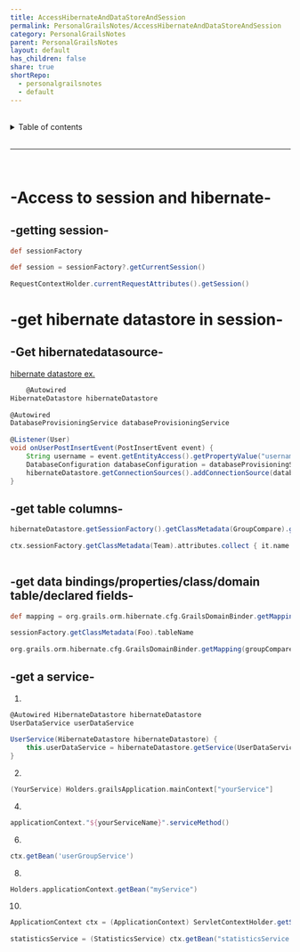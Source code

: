 ```yaml
---
title: AccessHibernateAndDataStoreAndSession
permalink: PersonalGrailsNotes/AccessHibernateAndDataStoreAndSession
category: PersonalGrailsNotes
parent: PersonalGrailsNotes
layout: default
has_children: false
share: true
shortRepo:
  - personalgrailsnotes
  - default
---
```


<br/>    
  
<details markdown="block">    
<summary>    
Table of contents    
</summary>    
{: .text-delta }    
1. TOC    
{:toc}    
</details>    
  
<br/>    
  
***    
  
<br/>    
  
# -Access to session and hibernate-  
  
## -getting session-  
  
```groovy  
def sessionFactory  
  
def session = sessionFactory?.getCurrentSession()  
  
RequestContextHolder.currentRequestAttributes().getSession()  
```  
  
# -get hibernate datastore in session-  
  
## -Get hibernatedatasource-  
  
[hibernate datastore ex.](https://guides.grails.org/grails-dynamic-multiple-datasources/guide/index.html  )  
  
```groovy  
    @Autowired  
HibernateDatastore hibernateDatastore  
  
@Autowired  
DatabaseProvisioningService databaseProvisioningService  
  
@Listener(User)  
void onUserPostInsertEvent(PostInsertEvent event) {  
    String username = event.getEntityAccess().getPropertyValue("username")  
    DatabaseConfiguration databaseConfiguration = databaseProvisioningService.findDatabaseConfigurationByUsername(username)  
    hibernateDatastore.getConnectionSources().addConnectionSource(databaseConfiguration.dataSourceName, databaseConfiguration.configuration)  
}    
```  
  
## -get table columns-  
  
```groovy  
hibernateDatastore.getSessionFactory().getClassMetadata(GroupCompare).getProperties().sort()  
  
ctx.sessionFactory.getClassMetadata(Team).attributes.collect { it.name }  
  
```  
  
## -get data bindings/properties/class/domain table/declared fields-  
  
```groovy   
def mapping = org.grails.orm.hibernate.cfg.GrailsDomainBinder.getMapping(UserGroup)  
  
sessionFactory.getClassMetadata(Foo).tableName  
  
org.grails.orm.hibernate.cfg.GrailsDomainBinder.getMapping(groupCompare.class).class.declaedFields    
```  
  
## -get a service-  
  
1.  
  
```groovy  
@Autowired HibernateDatastore hibernateDatastore  
UserDataService userDataService  
  
UserService(HibernateDatastore hibernateDatastore) {  
    this.userDataService = hibernateDatastore.getService(UserDataService)  
}  
```  
  
2.  
  
```groovy  
(YourService) Holders.grailsApplication.mainContext["yourService"]  
```  
  
4.  
  
```groovy  
applicationContext."${yourServiceName}".serviceMethod()  
```  
  
6.  
  
```groovy  
ctx.getBean('userGroupService')  
```  
  
8.  
  
```groovy  
Holders.applicationContext.getBean("myService")  
```  
  
10.  
  
```groovy  
ApplicationContext ctx = (ApplicationContext) ServletContextHolder.getServletContext().getAttribute(GrailsApplicationAttributes.APPLICATION_CONTEXT)  
  
statisticsService = (StatisticsService) ctx.getBean("statisticsService ")  
```
